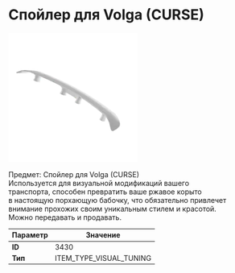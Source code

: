 # Спойлер для Volga (CURSE)

![Item Image](../img/3430.webp?raw=true)

Предмет: Спойлер для Volga (CURSE)<br>Используется для визуальной модификаций вашего<br>транспорта, способен превратить ваше ржавое корыто<br>в настоящую порхающую бабочку, что обязательно привлечет<br>внимание прохожих своим уникальным стилем и красотой.<br>Можно передавать и продавать.


| Параметр | Значение |
|----------|----------|
| **ID** | 3430 |
| **Тип** | ITEM_TYPE_VISUAL_TUNING |

